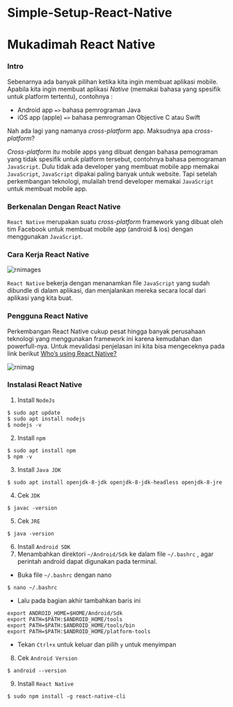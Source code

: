 # Simple-Setup-React-Native
# Mukadimah React Native

### Intro
Sebenarnya ada banyak pilihan ketika kita ingin membuat aplikasi mobile. Apabila kita ingin membuat aplikasi _Native_ (memakai bahasa yang spesifik untuk platform tertentu), contohnya :

- Android app `=>` bahasa pemrograman Java
- iOS app (apple) `=>` bahasa pemrograman Objective C atau Swift

Nah ada lagi yang namanya _cross-platform_ app. Maksudnya apa _cross-platform_? 

_Cross-platform_ itu mobile apps yang dibuat dengan bahasa pemograman yang tidak spesifik untuk platform tersebut, contohnya bahasa pemograman `JavaScript`. Dulu tidak ada developer yang membuat mobile app memakai `JavaScript`, `JavaScript` dipakai paling banyak untuk website. Tapi setelah perkembangan teknologi, mulailah trend developer memakai `JavaScript` untuk membuat mobile app.

### Berkenalan Dengan React Native
`React Native` merupakan suatu _cross-platform_ framework yang dibuat oleh tim Facebook untuk membuat mobile app (android & ios) dengan menggunakan `JavaScript`.

### Cara Kerja React Native

![rnimages](https://4.bp.blogspot.com/-5iur24ylJbk/WuVaJ2QaqNI/AAAAAAAABUY/gMqpj1WcwMkDt8LfVhQMplJP0mMvgRbYwCLcBGAs/s1600/cara%2Bkerja%2Breact-native.jpeg)


`React Native` bekerja dengan menanamkan file `JavaScript` yang sudah dibundle di dalam aplikasi, dan menjalankan mereka secara local dari aplikasi yang kita buat.
### Pengguna React Native
Perkembangan React Native cukup pesat hingga banyak perusahaan teknologi yang menggunakan framework ini karena kemudahan dan powerfull-nya. Untuk mevalidasi penjelasan ini kita bisa mengeceknya pada link berikut [Who’s using React Native?](https://facebook.github.io/react-native/showcase.html)


![rnimag](https://1.bp.blogspot.com/-33yKrWwGvFM/WuVZeUt24GI/AAAAAAAABUQ/Ds-9uBdP3i0GzNBJccsRu9WyNBR6H6ktACLcBGAs/s1600/penjelasan%2Breact%2Bnative.png)

### Instalasi React Native
1. Install `NodeJs`
```
$ sudo apt update
$ sudo apt install nodejs
$ nodejs -v
```
2. Install `npm`
```
$ sudo apt install npm
$ npm -v
```
3. Install `Java JDK `
```
$ sudo apt install openjdk-8-jdk openjdk-8-jdk-headless openjdk-8-jre
```
4. Cek `JDK`
```
$ javac -version
```
5. Cek `JRE`
```
$ java -version
```
6. Install `Android SDK`
7. Menambahkan direktori `~/Android/Sdk` ke dalam file `~/.bashrc` , agar perintah android dapat digunakan pada terminal.
- Buka file `~/.bashrc` dengan nano
```
$ nano ~/.bashrc
```
- Lalu pada bagian akhir tambahkan baris ini
```
export ANDROID_HOME=$HOME/Android/Sdk
export PATH=$PATH:$ANDROID_HOME/tools
export PATH=$PATH:$ANDROID_HOME/tools/bin
export PATH=$PATH:$ANDROID_HOME/platform-tools
```
- Tekan `Ctrl+x` untuk keluar dan pilih `y` untuk menyimpan
8. Cek `Android Version`
```
$ android --version
```
9. Install `React Native`
```
$ sudo npm install -g react-native-cli
```

